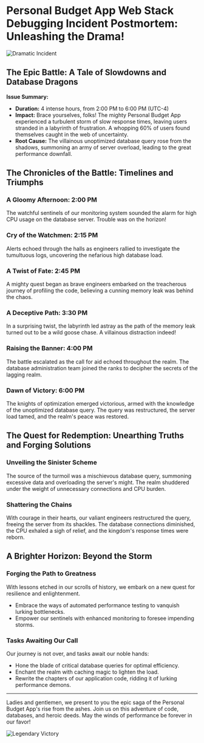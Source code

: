 # Personal Budget App Web Stack Debugging Incident Postmortem: Unleashing the Drama!

![Dramatic Incident](https://live.staticflickr.com/5474/14063148918_de4744ac3c_z.jpg)

## The Epic Battle: A Tale of Slowdowns and Database Dragons

**Issue Summary:**
- **Duration:** 4 intense hours, from 2:00 PM to 6:00 PM (UTC-4)
- **Impact:** Brace yourselves, folks! The mighty Personal Budget App experienced a turbulent storm of slow response times, leaving users stranded in a labyrinth of frustration. A whopping 60% of users found themselves caught in the web of uncertainty.
- **Root Cause:** The villainous unoptimized database query rose from the shadows, summoning an army of server overload, leading to the great performance downfall.

## The Chronicles of the Battle: Timelines and Triumphs

### A Gloomy Afternoon: 2:00 PM
The watchful sentinels of our monitoring system sounded the alarm for high CPU usage on the database server. Trouble was on the horizon!

### Cry of the Watchmen: 2:15 PM
Alerts echoed through the halls as engineers rallied to investigate the tumultuous logs, uncovering the nefarious high database load.

### A Twist of Fate: 2:45 PM
A mighty quest began as brave engineers embarked on the treacherous journey of profiling the code, believing a cunning memory leak was behind the chaos.

### A Deceptive Path: 3:30 PM
In a surprising twist, the labyrinth led astray as the path of the memory leak turned out to be a wild goose chase. A villainous distraction indeed!

### Raising the Banner: 4:00 PM
The battle escalated as the call for aid echoed throughout the realm. The database administration team joined the ranks to decipher the secrets of the lagging realm.

### Dawn of Victory: 6:00 PM
The knights of optimization emerged victorious, armed with the knowledge of the unoptimized database query. The query was restructured, the server load tamed, and the realm's peace was restored.

## The Quest for Redemption: Unearthing Truths and Forging Solutions

### Unveiling the Sinister Scheme
The source of the turmoil was a mischievous database query, summoning excessive data and overloading the server's might. The realm shuddered under the weight of unnecessary connections and CPU burden.

### Shattering the Chains
With courage in their hearts, our valiant engineers restructured the query, freeing the server from its shackles. The database connections diminished, the CPU exhaled a sigh of relief, and the kingdom's response times were reborn.

## A Brighter Horizon: Beyond the Storm

### Forging the Path to Greatness
With lessons etched in our scrolls of history, we embark on a new quest for resilience and enlightenment.
- Embrace the ways of automated performance testing to vanquish lurking bottlenecks.
- Empower our sentinels with enhanced monitoring to foresee impending storms.

### Tasks Awaiting Our Call
Our journey is not over, and tasks await our noble hands:
- Hone the blade of critical database queries for optimal efficiency.
- Enchant the realm with caching magic to lighten the load.
- Rewrite the chapters of our application code, ridding it of lurking performance demons.

---

Ladies and gentlemen, we present to you the epic saga of the Personal Budget App's rise from the ashes. Join us on this adventure of code, databases, and heroic deeds. May the winds of performance be forever in our favor!

![Legendary Victory](https://t4.ftcdn.net/jpg/03/26/36/99/360_F_326369958_ZW8c6FuxP3d0GpW8mmhcYWTVuNkTfjU4.jpg)
